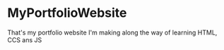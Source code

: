 # MyPortfolioWebsite
That's my portfolio website I'm making along the way of learning HTML, CCS ans JS
